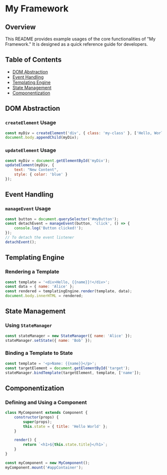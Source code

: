 # My Framework

## Overview

This README provides example usages of the core functionalities of "My Framework." It is designed as a quick reference guide for developers.

## Table of Contents

- [DOM Abstraction](#dom-abstraction)
- [Event Handling](#event-handling)
- [Templating Engine](#templating-engine)
- [State Management](#state-management)
- [Componentization](#componentization)

## DOM Abstraction

### `createElement` Usage

```javascript
const myDiv = createElement('div', { class: 'my-class' }, ['Hello, World!']);
document.body.appendChild(myDiv);
```

### `updateElement` Usage

```javascript
const myDiv = document.getElementById('myDiv');
updateElement(myDiv, {
    text: "New Content",
    style: { color: 'blue' }
});
```

## Event Handling

### `manageEvent` Usage

```javascript
const button = document.querySelector('#myButton');
const detachEvent = manageEvent(button, 'click', () => {
    console.log('Button clicked!');
});
// To detach the event listener
detachEvent();
```

## Templating Engine

### Rendering a Template

```javascript
const template = '<div>Hello, {{name}}!</div>';
const data = { name: 'Alice' };
const rendered = templatingEngine.render(template, data);
document.body.innerHTML = rendered;
```

## State Management

### Using `StateManager`

```javascript
const stateManager = new StateManager({ name: 'Alice' });
stateManager.setState({ name: 'Bob' });
```

### Binding a Template to State

```javascript
const template = '<p>Name: {{name}}</p>';
const targetElement = document.getElementById('target');
stateManager.bindTemplate(targetElement, template, ['name']);
```

## Componentization

### Defining and Using a Component

```javascript
class MyComponent extends Component {
    constructor(props) {
        super(props);
        this.state = { title: 'Hello World' };
    }

    render() {
        return `<h1>${this.state.title}</h1>`;
    }
}

const myComponent = new MyComponent();
myComponent.mount('#appContainer');
```


